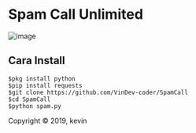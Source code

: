 # Spam Call Unlimited
![image](https://pelajarindo.com/wp-content/uploads/2021/08/Nekopoi.care-Download-apk1.jpg)


## Cara Install
```
$pkg install python
$pip install requests
$git clone https://github.com/VinDev-coder/SpamCall
$cd SpamCall
$python spam.py
```


Copyright © 2019, kevin

